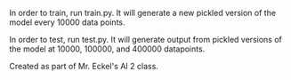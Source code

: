 In order to train, run train.py. It will generate a new pickled version of the model every 10000 data points.

In order to test, run test.py. It will generate output from pickled versions of the model at 10000, 100000, and 400000 datapoints.

Created as part of Mr. Eckel's AI 2 class.
